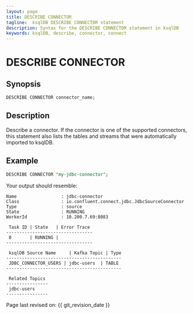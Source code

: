 ```yaml
---
layout: page
title: DESCRIBE CONNECTOR
tagline:  ksqlDB DESCRIBE CONNECTOR statement
description: Syntax for the DESCRIBE CONNECTOR statement in ksqlDB
keywords: ksqlDB, describe, connector, connect
---
```


DESCRIBE CONNECTOR
==================

Synopsis
--------

```sql
DESCRIBE CONNECTOR connector_name;
```

Description
-----------

Describe a connector. If the connector is one of the supported
connectors, this statement also lists the tables and streams that were
automatically imported to ksqlDB.

Example
-------

```sql
DESCRIBE CONNECTOR "my-jdbc-connector";
```

Your output should resemble:

```
Name                 : jdbc-connector
Class                : io.confluent.connect.jdbc.JdbcSourceConnector
Type                 : source
State                : RUNNING
WorkerId             : 10.200.7.69:8083

 Task ID | State   | Error Trace
---------------------------------
 0       | RUNNING |
---------------------------------

 ksqlDB Source Name     | Kafka Topic | Type
--------------------------------------------
 JDBC_CONNECTOR_USERS | jdbc-users  | TABLE
--------------------------------------------

 Related Topics
----------------
 jdbc-users
----------------
```

Page last revised on: {{ git_revision_date }}